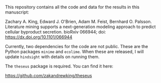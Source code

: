 This repository contains all the code and data for the results in this manuscript:

Zachary A. King, Edward J. O'Brien, Adam M. Feist, Bernhard O. Palsson. Literature mining supports a next-generation modeling approach to predict cellular byproduct secretion. bioRxiv 066944; doi: https://dx.doi.org/10.1101/066944

Currently, two dependencies for the code are not public. These are the Python packages `minime` and `ecolime`. When these are released, I will update `hindsight` with details on running them.

The `theseus` package is required. You can find it here:

https://github.com/zakandrewking/theseus
